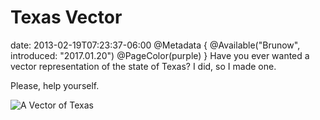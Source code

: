 # Texas Vector
date: 2013-02-19T07:23:37-06:00
@Metadata {
  @Available("Brunow", introduced: "2017.01.20")
  @PageColor(purple)
}
Have you ever wanted a vector representation of the state of Texas? I did, so I made one. 

Please, help yourself.

<img src='/media/2013/02/texas-vector.svg' alt='A Vector of Texas' />
